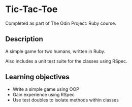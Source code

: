 # Tic-Tac-Toe

Completed as part of The Odin Project: Ruby course.

## Description

A simple game for two humans, written in Ruby.

Also includes a unit test suite for the classes using RSpec.

## Learning objectives

- Write a simple game using OOP
- Gain experience using RSpec
- Use test doubles to isolate methods within classes